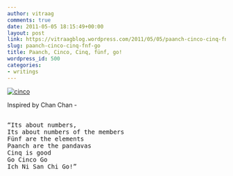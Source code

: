 ```yaml
---
author: vitraag
comments: true
date: 2011-05-05 18:15:49+00:00
layout: post
link: https://vitraagblog.wordpress.com/2011/05/05/paanch-cinco-cinq-fnf-go/
slug: paanch-cinco-cinq-fnf-go
title: Paanch, Cinco, Cinq, fünf, go!
wordpress_id: 500
categories:
- writings
---
```


[![cinco]({{site.images}}/2011/05/Cinco_thumb.jpg)]({{site.images}}/2011/05/cinco.jpg)

Inspired by Chan Chan -

<pre> 
“Its about numbers, 
Its about numbers of the members
Fünf are the elements
Paanch are the pandavas
Cinq is good
Go Cinco Go
Ich Ni San Chi Go!”
</pre>
